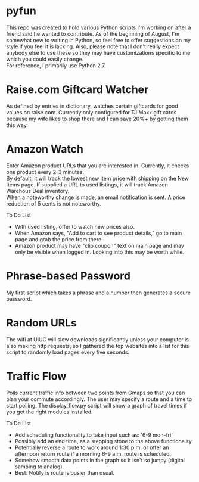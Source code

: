 pyfun
=====
This repo was created to hold various Python scripts I'm working on after a friend said he wanted to contribute.
As of the beginning of August, I'm somewhat new to writing in Python, so feel free to offer suggestions on my
style if you feel it is lacking.  Also, please note that I don't really expect anybody else to use these so they
may have customizations specific to me which you could easily change.  
For reference, I primarily use Python 2.7.

Raise.com Giftcard Watcher
=====
As defined by entries in dictionary, watches certain giftcards for good values on raise.com.  Currently
only configured for TJ Maxx gift cards because my wife likes to shop there and I can save 20%+ by getting them this way.

Amazon Watch
=====
Enter Amazon product URLs that you are interested in.  Currently, it checks one product every 2-3 minutes.  
By default, it will track the lowest new item price with shipping on the New Items page.
If supplied a URL to used listings, it will track Amazon Warehous Deal inventory.  
When a noteworthy change is made, an email notification is sent.  A price reduction of 5 cents is not noteworthy.

To Do List
* With used listing, offer to watch new prices also.
* When Amazon says, "Add to cart to see product details," go to main page and grab the price from there.
* Amazon product may have "clip coupon" text on main page and may only be visible when logged in.  Looking into this may be worth while.

Phrase-based Password
=====
My first script which takes a phrase and a number then generates a secure password.

Random URLs
=====
The wifi at UIUC will slow downloads significantly unless your computer is also making http requests, so I gathered 
the top websites into a list for this script to randomly load pages every five seconds.

Traffic Flow
=====
Polls current traffic info between two points from Gmaps so that you can plan your commute accordingly.  The user may 
specify a route and a time to start polling.
The display_flow.py script will show a graph of travel times if you get the right modules installed.

To Do List
* Add scheduling functionality to take input such as: '6-9 mon-fri'
* Possibly add an end time, as a stepping stone to the above functionality.
* Potentially reverse a route to work around 1:30 p.m. or offer an afternoon return route if a morning 6-9 a.m. route is scheduled.
* Somehow smooth data points in the graph so it isn't so jumpy (digital samping to analog).
* Best:  Notify is route is busier than usual.
